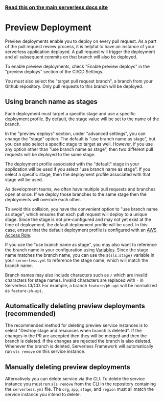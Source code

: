 <!--
title: Serverless Dashboard - CI/CD Preview Deployments
description: Learn how to enable and configure preview deployments for pull requests in Serverless Framework.
short_title: Preview Deployments
keywords:
  [
    'Serverless Framework',
    'CI/CD',
    'Preview Deployments',
    'Pull Requests',
    'Stage',
    'Branch',
  ]
-->

<!-- DOCS-SITE-LINK:START automatically generated  -->

### [Read this on the main serverless docs site](https://serverless.com/framework/docs/guides/cicd/preview-deployments/)

<!-- DOCS-SITE-LINK:END -->

# Preview Deployment

Preview deployments enable you to deploy on every pull request. As a part of the pull request review process, it is helpful to have an instance of your serverless application deployed. A pull request will trigger the deployment and all subsequent commits on that branch will also be deployed.

To enable preview deployments, check "Enable preview deploys" in the "preview deploys" section of the CI/CD Settings.

You must also select the "target pull request branch", a branch from your Github repository. Only pull requests to this branch will be deployed.

## Using branch name as stages

Each deployment must target a specific stage and use a specific deployment profile. By default, the stage value will be set to the name of the branch.

In the "preview deploys" section, under "advanced settings", you can change the "stage" option. The default is "use branch name as stage", but you can also select a specific stage to target as well. However, if you use any option other than "use branch name as stage", then two different pull requests will be deployed to the same stage.

The deployment profile associated with the "default" stage in your application will be used if you select "use branch name as stage". If you select a specific stage, then the deployment profile associated with that stage will be used.

As development teams, we often have multiple pull requests and branches open at once. If we deploy those branches to the same stage then the deployments will override each other.

To avoid this collision, you have the convenient option to "use branch name as stage", which ensures that each pull request will deploy to a unique stage. Since the stage is not pre-configured and may not yet exist at the time of deployment, the default deployment profile will be used. In this case, ensure that the default deployment profile is configured with an [AWS Access Role](/framework/docs/dashboard/access-roles/).

If you use the "use branch name as stage", you may also want to reference the branch name in your configuration using [Variables](/framework/docs/guides/variables/). Since the stage name matches the branch name, you can use the `${sls:stage}` variable in your `serverless.yml` to reference the stage name, which will match the branch name.

Branch names may also include characters such as `/` which are invalid characters for stage names. Invalid characters are replaced with `-` in Serverless CI/CD. For example, a branch `feature/ph-api` will be normalized as `feature-ph-api`.

## Automatically deleting preview deployments (recommended)

The recommended method for deleting preview service instances is to select "Destroy stage and resources when branch is deleted". If the changes in the PR are accepted then they will be merged and then the branch is deleted. If the changes are rejected the branch is also deleted. Whenever the branch is deleted, Serverless Framework will automatically run `sls remove` on this service instance.

## Manually deleting preview deployments

Alternatively you can delete service via the CLI. To delete the service instance you must run `sls remove` from the CLI in the repository containing the `serverless.yml` file. The `org`, `app`, `stage`, and `region` must all match the service instance you intend to delete.
